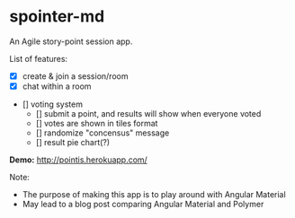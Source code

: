 # spointer-md

An Agile story-point session app. 

List of features:
- [x] create & join a session/room
- [x] chat within a room
- [] voting system
  - [] submit a point, and results will show when everyone voted
  - [] votes are shown in tiles format
  - [] randomize "concensus" message
  - [] result pie chart(?)

**Demo:** http://pointis.herokuapp.com/


Note: 
- The purpose of making this app is to play around with Angular Material
- May lead to a blog post comparing Angular Material and Polymer
